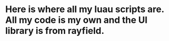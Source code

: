 <!DOCTYPE html>
<html>
<body>
    <h1>
      <strong>
        Here is where all my luau scripts are. 
      All my code is my own and the UI library is from rayfield.
    </strong>
    </h1>
</body>
</html>
